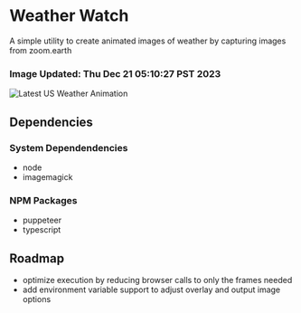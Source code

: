 # Weather Watch

A simple utility to create animated images of weather by capturing images from zoom.earth

### Image Updated: Thu Dec 21 05:10:27 PST 2023

![Latest US Weather Animation](animations/2023-12-21.webp)

## Dependencies
### System Dependendencies
* node
* imagemagick
### NPM Packages
* puppeteer
* typescript

## Roadmap
* optimize execution by reducing browser calls to only the frames needed
* add environment variable support to adjust overlay and output image options
